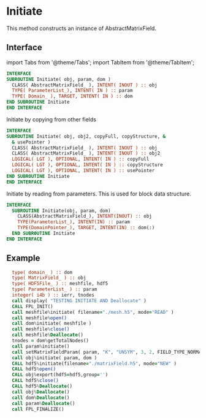 # Initiate

This method constructs an instance of AbstractMatrixField.

## Interface

import Tabs from '@theme/Tabs';
import TabItem from '@theme/TabItem';

<Tabs>

<TabItem value="1" label="Interface 1" default>

```fortran
INTERFACE
SUBROUTINE Initiate( obj, param, dom )
  CLASS( AbstractMatrixField_ ), INTENT( INOUT ) :: obj
  TYPE( ParameterList_), INTENT( IN ) :: param
  TYPE( Domain_ ), TARGET, INTENT( IN ) :: dom
END SUBROUTINE Initiate
END INTERFACE
```

</TabItem>

<TabItem value="2" label="Interface 2">

Initiate by copying from other fields

```fortran
INTERFACE
SUBROUTINE Initiate( obj, obj2, copyFull, copyStructure, &
  & usePointer )
  CLASS( AbstractMatrixField_ ), INTENT( INOUT ) :: obj
  CLASS( AbstractMatrixField_ ), INTENT( INOUT ) :: obj2
  LOGICAL( LGT ), OPTIONAL, INTENT( IN ) :: copyFull
  LOGICAL( LGT ), OPTIONAL, INTENT( IN ) :: copyStructure
  LOGICAL( LGT ), OPTIONAL, INTENT( IN ) :: usePointer
END SUBROUTINE Initiate
END INTERFACE
```

</TabItem>

<TabItem value="3" label="Interface 3">

Initiate by reading from parameters. This is used for block data structure.

```fortran
INTERFACE
  SUBROUTINE Initiate(obj, param, dom)
    CLASS(AbstractMatrixField_), INTENT(INOUT) :: obj
    TYPE(ParameterList_), INTENT(IN) :: param
    TYPE(DomainPointer_), TARGET, INTENT(IN) :: dom(:)
  END SUBROUTINE Initiate
END INTERFACE
```

</TabItem>

</Tabs>

## Example 

```fortran
  type( domain_ ) :: dom
  type( MatrixField_ ) :: obj
  type( HDF5File_ ) :: meshfile, hdf5
  type( ParameterList_ ) :: param
  integer( i4b ) :: ierr, tnodes
  call display( "TESTING INITIATE AND Deallocate" )
  CALL FPL_INIT()
  call meshfile%initiate( filename="./mesh.h5", mode="READ" )
  call meshfile%open()
  call dom%initiate( meshfile )
  call meshfile%close()
  call meshfile%Deallocate()
  tnodes = dom%getTotalNodes()
  call param%initiate()
  call setMatrixFieldParam( param, "K", "UNSYM", 3, 2, FIELD_TYPE_NORMAL )
  call obj%initiate( param, dom )
  CALL hdf5%initiate(filename="./matrixField.h5", mode="NEW" )
  CALL hdf5%open()
  CALL obj%export(hdf5=hdf5,group='')
  CALL hdf5%close()
  CALL hdf5%Deallocate()
  call obj%Deallocate()
  call dom%Deallocate()
  call param%Deallocate()
  call FPL_FINALIZE()
```
